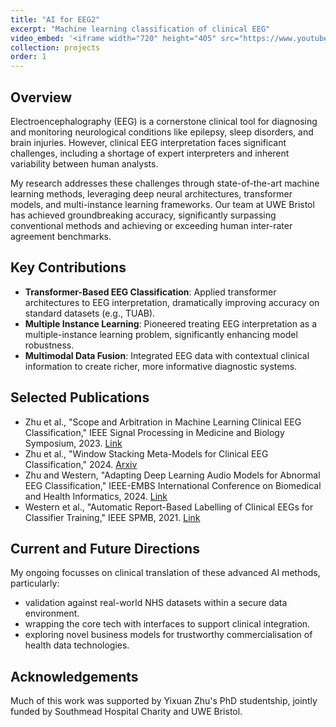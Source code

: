 ```yaml
---
title: "AI for EEG2"
excerpt: "Machine learning classification of clinical EEG"
video_embed: '<iframe width="720" height="405" src="https://www.youtube.com/embed/qoOEXJrMrKg" title="Machine Learning for Clinical EEG" frameborder="0" allowfullscreen></iframe>'
collection: projects
order: 1
---
```


## Overview

Electroencephalography (EEG) is a cornerstone clinical tool for diagnosing and monitoring neurological conditions like epilepsy, sleep disorders, and brain injuries. However, clinical EEG interpretation faces significant challenges, including a shortage of expert interpreters and inherent variability between human analysts.

My research addresses these challenges through state-of-the-art machine learning methods, leveraging deep neural architectures, transformer models, and multi-instance learning frameworks. Our team at UWE Bristol has achieved groundbreaking accuracy, significantly surpassing conventional methods and achieving or exceeding human inter-rater agreement benchmarks.

## Key Contributions

* **Transformer-Based EEG Classification**: Applied transformer architectures to EEG interpretation, dramatically improving accuracy on standard datasets (e.g., TUAB).
* **Multiple Instance Learning**: Pioneered treating EEG interpretation as a multiple-instance learning problem, significantly enhancing model robustness.
* **Multimodal Data Fusion**: Integrated EEG data with contextual clinical information to create richer, more informative diagnostic systems.

## Selected Publications

* Zhu et al., "Scope and Arbitration in Machine Learning Clinical EEG Classification," IEEE Signal Processing in Medicine and Biology Symposium, 2023. [Link](https://ieeexplore.ieee.org/abstract/document/10372635)
* Zhu et al., "Window Stacking Meta-Models for Clinical EEG Classification," 2024. [Arxiv](https://arxiv.org/abs/2401.10283)
* Zhu and Western, "Adapting Deep Learning Audio Models for Abnormal EEG Classification," IEEE-EMBS International Conference on Biomedical and Health Informatics, 2024. [Link](https://ieeexplore.ieee.org/document/10913666)
* Western et al., "Automatic Report-Based Labelling of Clinical EEGs for Classifier Training," IEEE SPMB, 2021. [Link](https://ieeexplore.ieee.org/abstract/document/9672295)

## Current and Future Directions

My ongoing focusses on clinical translation of these advanced AI methods, particularly:
* validation against real-world NHS datasets within a secure data environment.
* wrapping the core tech with interfaces to support clinical integration.
* exploring novel business models for trustworthy commercialisation of health data technologies.

## Acknowledgements

Much of this work was supported by Yixuan Zhu's PhD studentship, jointly funded by Southmead Hospital Charity and UWE Bristol.
